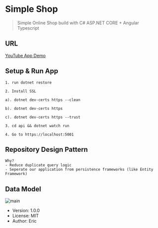 # Simple Shop

> Simple Online Shop build with C# ASP.NET CORE + Angular Typescript

## URL

[YouTube App Demo](https://www.youtube.com/watch?v=p58TuHMb13c)

## Setup & Run App

```
1. run dotnet restore

2. Install SSL

a). dotnet dev-certs https --clean

b). dotnet dev-certs https

c). dotnet dev-certs https --trust

3. cd api && dotnet watch run

4. Go to https://localhost:5001

```

## Repository Design Pattern

```
Why?
- Reduce duplicate query logic
- Seperate our application from persistence frameworks (like Entity Framework)
```

## Data Model

![main](https://user-images.githubusercontent.com/54079742/85233227-90ed1680-b3b9-11ea-9ae9-5bbed09d0a3d.PNG)

- Version: 1.0.0
- License: MIT
- Author: Eric
